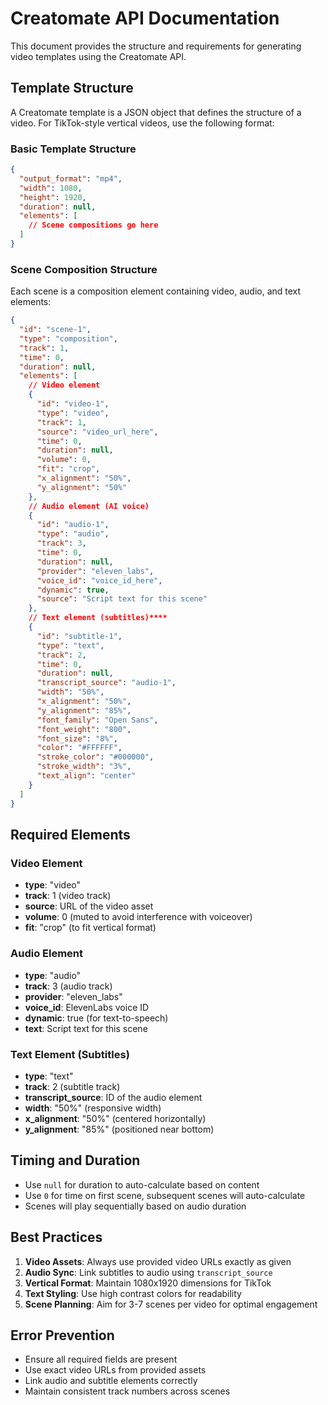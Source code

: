 # Creatomate API Documentation

This document provides the structure and requirements for generating video templates using the Creatomate API.

## Template Structure

A Creatomate template is a JSON object that defines the structure of a video. For TikTok-style vertical videos, use the following format:

### Basic Template Structure

```json
{
  "output_format": "mp4",
  "width": 1080,
  "height": 1920,
  "duration": null,
  "elements": [
    // Scene compositions go here
  ]
}
```

### Scene Composition Structure

Each scene is a composition element containing video, audio, and text elements:

```json
{
  "id": "scene-1",
  "type": "composition",
  "track": 1,
  "time": 0,
  "duration": null,
  "elements": [
    // Video element
    {
      "id": "video-1",
      "type": "video",
      "track": 1,
      "source": "video_url_here",
      "time": 0,
      "duration": null,
      "volume": 0,
      "fit": "crop",
      "x_alignment": "50%",
      "y_alignment": "50%"
    },
    // Audio element (AI voice)
    {
      "id": "audio-1",
      "type": "audio",
      "track": 3,
      "time": 0,
      "duration": null,
      "provider": "eleven_labs",
      "voice_id": "voice_id_here",
      "dynamic": true,
      "source": "Script text for this scene"
    },
    // Text element (subtitles)****
    {
      "id": "subtitle-1",
      "type": "text",
      "track": 2,
      "time": 0,
      "duration": null,
      "transcript_source": "audio-1",
      "width": "50%",
      "x_alignment": "50%",
      "y_alignment": "85%",
      "font_family": "Open Sans",
      "font_weight": "800",
      "font_size": "8%",
      "color": "#FFFFFF",
      "stroke_color": "#000000",
      "stroke_width": "3%",
      "text_align": "center"
    }
  ]
}
```

## Required Elements

### Video Element

- **type**: "video"
- **track**: 1 (video track)
- **source**: URL of the video asset
- **volume**: 0 (muted to avoid interference with voiceover)
- **fit**: "crop" (to fit vertical format)

### Audio Element

- **type**: "audio"
- **track**: 3 (audio track)
- **provider**: "eleven_labs"
- **voice_id**: ElevenLabs voice ID
- **dynamic**: true (for text-to-speech)
- **text**: Script text for this scene

### Text Element (Subtitles)

- **type**: "text"
- **track**: 2 (subtitle track)
- **transcript_source**: ID of the audio element
- **width**: "50%" (responsive width)
- **x_alignment**: "50%" (centered horizontally)
- **y_alignment**: "85%" (positioned near bottom)

## Timing and Duration

- Use `null` for duration to auto-calculate based on content
- Use `0` for time on first scene, subsequent scenes will auto-calculate
- Scenes will play sequentially based on audio duration

## Best Practices

1. **Video Assets**: Always use provided video URLs exactly as given
2. **Audio Sync**: Link subtitles to audio using `transcript_source`
3. **Vertical Format**: Maintain 1080x1920 dimensions for TikTok
4. **Text Styling**: Use high contrast colors for readability
5. **Scene Planning**: Aim for 3-7 scenes per video for optimal engagement

## Error Prevention

- Ensure all required fields are present
- Use exact video URLs from provided assets
- Link audio and subtitle elements correctly
- Maintain consistent track numbers across scenes
